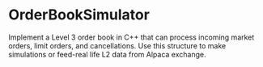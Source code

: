 # OrderBookSimulator
Implement a Level 3 order book in C++ that can process incoming market orders, limit orders, and cancellations.
Use this structure to make simulations or feed-real life L2 data from Alpaca exchange.
